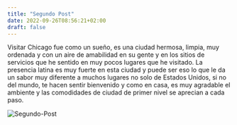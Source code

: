 ```yaml
---
title: "Segundo Post"
date: 2022-09-26T08:56:21+02:00
draft: false
---
```


Visitar Chicago fue como un sueño, es una ciudad hermosa, limpia, muy ordenada y con un aire de amabilidad en su gente y en los sitios de servicios que he sentido en muy pocos lugares que he visitado.
La presencia latina es muy fuerte en esta ciudad y puede ser eso lo que le da un sabor muy diferente a muchos lugares no solo de Estados Unidos, si no del mundo, te hacen sentir bienvenido y como en casa, es muy agradable el ambiente y las comodidades de ciudad de primer nivel se aprecian a cada paso.

![Segundo-Post](/Segundo-Post.jpg)